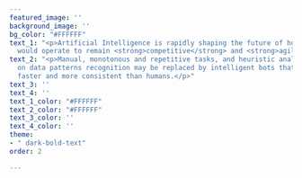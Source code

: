 ```yaml
---
featured_image: ''
background_image: ''
bg_color: "#FFFFFF"
text_1: "<p>Artificial Intelligence is rapidly shaping the future of how organizations
  would operate to remain <strong>competitive</strong> and <strong>agile</strong>.</p>"
text_2: "<p>Manual, monotonous and repetitive tasks, and heuristic analytics based
  on data patterns recognition may be replaced by intelligent bots that do better,
  faster and more consistent than humans.</p>"
text_3: ''
text_4: ''
text_1_color: "#FFFFFF"
text_2_color: "#FFFFFF"
text_3_color: ''
text_4_color: ''
theme:
- " dark-bold-text"
order: 2

---
```

